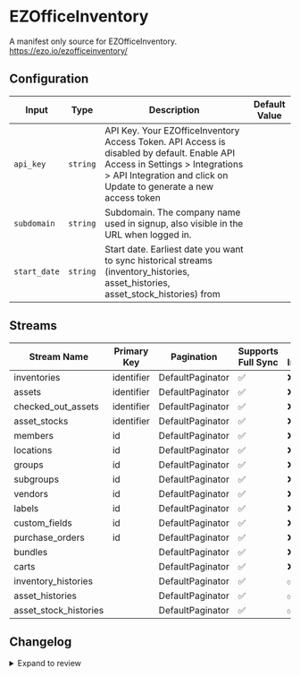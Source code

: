 # EZOfficeInventory
A manifest only source for EZOfficeInventory. https://ezo.io/ezofficeinventory/

## Configuration

| Input | Type | Description | Default Value |
|-------|------|-------------|---------------|
| `api_key` | `string` | API Key. Your EZOfficeInventory Access Token. API Access is disabled by default. Enable API Access in Settings &gt; Integrations &gt; API Integration and click on Update to generate a new access token |  |
| `subdomain` | `string` | Subdomain. The company name used in signup, also visible in the URL when logged in. |  |
| `start_date` | `string` | Start date. Earliest date you want to sync historical streams (inventory_histories, asset_histories, asset_stock_histories) from |  |

## Streams
| Stream Name | Primary Key | Pagination | Supports Full Sync | Supports Incremental |
|-------------|-------------|------------|---------------------|----------------------|
| inventories | identifier | DefaultPaginator | ✅ |  ❌  |
| assets | identifier | DefaultPaginator | ✅ |  ❌  |
| checked_out_assets | identifier | DefaultPaginator | ✅ |  ❌  |
| asset_stocks | identifier | DefaultPaginator | ✅ |  ❌  |
| members | id | DefaultPaginator | ✅ |  ❌  |
| locations | id | DefaultPaginator | ✅ |  ❌  |
| groups | id | DefaultPaginator | ✅ |  ❌  |
| subgroups | id | DefaultPaginator | ✅ |  ❌  |
| vendors | id | DefaultPaginator | ✅ |  ❌  |
| labels | id | DefaultPaginator | ✅ |  ❌  |
| custom_fields | id | DefaultPaginator | ✅ |  ❌  |
| purchase_orders | id | DefaultPaginator | ✅ |  ❌  |
| bundles |  | DefaultPaginator | ✅ |  ❌  |
| carts |  | DefaultPaginator | ✅ |  ❌  |
| inventory_histories |  | DefaultPaginator | ✅ |  ✅  |
| asset_histories |  | DefaultPaginator | ✅ |  ✅  |
| asset_stock_histories |  | DefaultPaginator | ✅ |  ✅  |

## Changelog

<details>
  <summary>Expand to review</summary>

| Version | Date       | Pull Request                                             | Subject                                                                                   |
|---------|------------|----------------------------------------------------------|-------------------------------------------------------------------------------------------|
| 0.0.8 | 2024-12-21 | [50054](https://github.com/airbytehq/airbyte/pull/50054) | Update dependencies |
| 0.0.7 | 2024-12-14 | [49506](https://github.com/airbytehq/airbyte/pull/49506) | Update dependencies |
| 0.0.6 | 2024-12-12 | [49164](https://github.com/airbytehq/airbyte/pull/49164) | Update dependencies |
| 0.0.5 | 2024-12-11 | [48932](https://github.com/airbytehq/airbyte/pull/48932) | Starting with this version, the Docker image is now rootless. Please note that this and future versions will not be compatible with Airbyte versions earlier than 0.64 |
| 0.0.4 | 2024-11-04 | [48180](https://github.com/airbytehq/airbyte/pull/48180) | Update dependencies |
| 0.0.3 | 2024-10-29 | [47913](https://github.com/airbytehq/airbyte/pull/47913) | Update dependencies |
| 0.0.2 | 2024-10-28 | [47535](https://github.com/airbytehq/airbyte/pull/47535) | Update dependencies |
| 0.0.1 | 2024-09-15 | [45590](https://github.com/airbytehq/airbyte/pull/45590) | Initial release by [@pabloescoder](https://github.com/pabloescoder) via Connector Builder |

</details>
